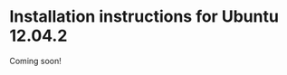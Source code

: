 
Installation instructions for Ubuntu 12.04.2
============================================

Coming soon!

